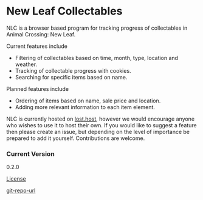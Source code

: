 # New Leaf Collectables

NLC is a browser based program for tracking progress of collectables in Animal Crossing: New Leaf.

Current features include
  - Filtering of collectables based on time, month, type, location and weather.
  - Tracking of collectable progress with cookies.
  - Searching for specific items based on name.

Planned features include

  - Ordering of items based on name, sale price and location.
  - Adding more relevant information to each item element.

NLC is currently hosted on [lost.host], however we would encourage anyone who wishes to use it to host their own. If you would like to suggest a feature then please create an issue, but depending on the level of importance be prepared to add it yourself. Contributions are welcome.
### Current Version
0.2.0

[License]

[git-repo-url]


   [git-repo-url]: <https://gitlab.com/meutraa/nlc.git>
   [lost.host]: <http://lost.host>
   [License]: <https://gitlab.com/meutraa/nlc/blob/master/LICENSE>

